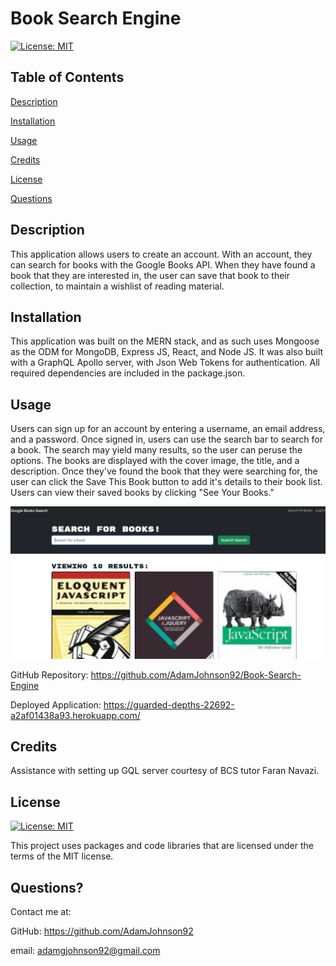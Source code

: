 # Book Search Engine
 
  [![License: MIT](https://img.shields.io/badge/License-MIT-yellow.svg)](https://opensource.org/licenses/MIT)
 
  ## Table of Contents
  
  [Description](#description)

  [Installation](#installation)
  
  [Usage](#usage)
  
  [Credits](#credits)
  
  [License](#license)

  [Questions](#questions)
  
  ## Description
  This application allows users to create an account. With an account, they can search for books with the Google Books API. When they have found a book that they are interested in, the user can save that book to their collection, to maintain a wishlist of reading material.

  ## Installation
  This application was built on the MERN stack, and as such uses Mongoose as the ODM for MongoDB, Express JS, React, and Node JS. It was also built with a GraphQL Apollo server, with Json Web Tokens for authentication. All required dependencies are included in the package.json.

  ## Usage
  Users can sign up for an account by entering a username, an email address, and a password. Once signed in, users can use the search bar to search for a book. The search may yield many results, so the user can peruse the options. The books are displayed with  the cover image, the title, and a description. Once they've found the book that they were searching for, the user can click the Save This Book button to add it's details to their book list. Users can view their saved books by clicking "See Your Books."

  ![alt text](./assets/screencap1.PNG)

  GitHub Repository:
  https://github.com/AdamJohnson92/Book-Search-Engine

  Deployed Application:
https://guarded-depths-22692-a2af01438a93.herokuapp.com/

  
  
  ## Credits
  Assistance with setting up GQL server courtesy of BCS tutor Faran Navazi.

  ## License
  
  [![License: MIT](https://img.shields.io/badge/License-MIT-yellow.svg)](https://opensource.org/licenses/MIT)
  
  This project uses packages and code libraries that are licensed under the terms of the MIT license.

  ## Questions?

  Contact me at:

  GitHub: https://github.com/AdamJohnson92
  
  email: adamgjohnson92@gmail.com
  
